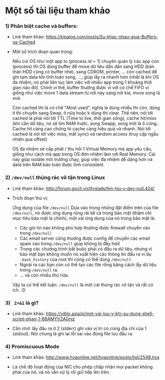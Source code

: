 # Một số tài liệu tham khảo

### 1) Phân biệt cache và buffers: 

- Link tham khảo: https://kipalog.com/posts/Su-khac-nhau-giua-Buffers-va-Cached

- Một số trích đoạn quan trọng:

    Nếu coi OS như một app to (process id = 1) chuyên quản lý các app con (process) thì OS dùng buffer để move dữ liệu dần dần sang HDD (bản thân HDD cũng có buffer nhé), sang CDROM, printer, ... còn cached để ghi tạm data khi tính toán xong, ..., giúp lấy ra nhanh hơn (nhất là khi OS đa nhiệm, nó phải liên tục làm việc với nhiều app trong 1 khoảng thời gian nào đó). Chính vì thế, buffer thường được ví với cơ chế FIFO vì giống như việc move 1 data stream từ nơi này sang nơi kia, move xong là xoá. 

    Còn cached thì là cơ chế "Most used", nghĩa là dùng nhiều thì còn, dùng ít thì chuyển sang Swap, ít nữa hoặc k dùng thì clear. Thế nên, nói tới cached là phải nói tới TTL (Time to live, thời gian sống), cache hit/miss (khi cần dữ liệu, nó sẽ tìm RAM trước, xong Swapp, xong mới là ổ cứng. Cache hit càng cao chứng tỏ cache càng hiệu quả và nhanh. Nói tới cached là nói tới việc miss, mất sync) và random access (truy cập ngẫu nhiên qua offset)

    OS đa nhiệm sẽ cấp phát / thu hồi 1 Virtual Memory mà app yêu cầu, giống như cách mà app trong OS đơn nhiệm làm với Real Memory. Cái này giúp isolate môi trường chạy, giúp việc đa nhiệm dễ dàng hơn và data trên RAM bảo toàn được tính consistent.


### 2) `/dev/null` thùng rác vô tận trong Linux

- Link tham khảo: http://forum.gocit.vn/threads/tim-hiu-v-dev-null.424/

- Trích đoạn thú vị: 

     Ứng dụng của file `/dev/null`
    Dựa vào trong những đặt điểm trên của file `/dev/null`, nó được ứng dụng rộng rãi kể cả trong bảo mật (thậm chí mục tiêu bảo mật là chính), một vài ứng dụng của nó trong bảo mật là:
    - Các gói tin nào không phù hợp thường được firewall chuyển vào trong `/dev/null​`
    - Các email server cũng thường được config để chuyển các email spam vào trong `/dev/null` giúp không bị đầy hdd​
    - Trong các chương trình bắt buộc phải có đầu ra dữ liệu, nhưng vì bảo mật bạn không muốn nó xuất hiện các thông tin đầu ra ví dụ `.bash_history` của root thì cũng có thể dùng `/dev/null​`
    - Ngoài ra các bạn còn có thể tạo các file rỗng bằng cách lấy dữ liệu trong `/dev/null` ra.​
    - … và còn nhiều thứ nữa.​

    Vậy ta có thể kết luận: `/dev/null` là một cái thùng rác vô tận và rất có ích. :D

### 3) ` 2>&1` là gì?

- Link tham khảo: https://viblo.asia/p/mot-vai-luu-y-khi-su-dung-shell-script-phan-1-6BAMYV2AGnjz

- Cần nhớ: lấy đầu ra ở 2 (stderr) ghi vào vị trí có cùng địa chỉ của 1 (stdout). Nói chung là ghi lại lỗi sai vào đúng file lưu đầu ra. 

### 4) Promiscuous Mode 

- Link tham khảo: http://www.hvaonline.net/hvaonline/posts/list/2548.hva

- Là chế độ hoạt động của NIC cho phép chập nhận mọi packet không phải của nó, và nó vẫn xử lý rồi gửi tiếp lên trên. 